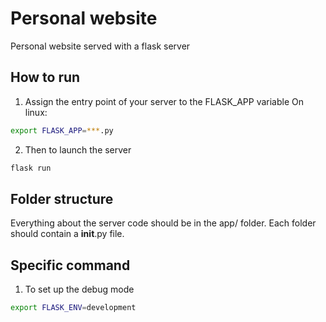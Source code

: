 # Personal website

Personal website served with a flask server

## How to run

1. Assign the entry point of your server to the FLASK_APP variable
On linux:

```sh
export FLASK_APP=***.py
```

2. Then to launch the server

```sh
flask run
```

## Folder structure
Everything about the server code should be in the app/ folder.
Each folder should contain a __init__.py file.

## Specific command

1. To set up the debug mode

```sh
export FLASK_ENV=development
```
